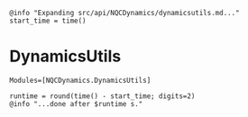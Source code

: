 ```@setup logging
@info "Expanding src/api/NQCDynamics/dynamicsutils.md..."
start_time = time()
```

# DynamicsUtils

```@autodocs
Modules=[NQCDynamics.DynamicsUtils]
```
```@setup logging
runtime = round(time() - start_time; digits=2)
@info "...done after $runtime s."
```

